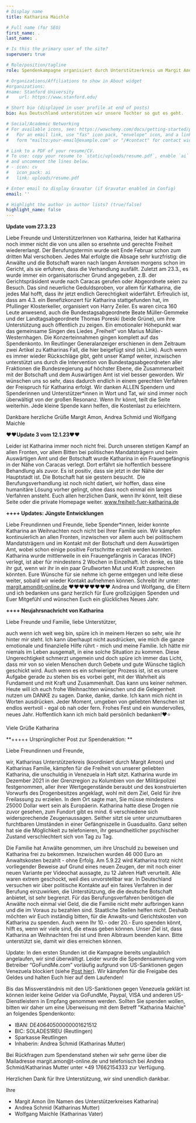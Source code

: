 ```yaml
---
# Display name
title: Katharina Maichle

# Full name (for SEO)
first_name: .
last_name: .

# Is this the primary user of the site?
superuser: true

# Role/position/tagline
role: Spendenkampagne organisiert durch Unterstützerkreis um Margit Amon und Katharinas Familie

# Organizations/Affiliations to show in About widget
#organizations:
#name: Stanford University
#    url: https://www.stanford.edu/

# Short bio (displayed in user profile at end of posts)
bio: Aus Deutschland unterstützen wir unsere Tochter so gut es geht.

# Social/Academic Networking
# For available icons, see: https://wowchemy.com/docs/getting-started/page-builder/#icons
#   For an email link, use "fas" icon pack, "envelope" icon, and a link in the
#   form "mailto:your-email@example.com" or "/#contact" for contact widget.

# Link to a PDF of your resume/CV.
# To use: copy your resume to `static/uploads/resume.pdf`, enable `ai` icons in `params.yaml`,
# and uncomment the lines below.
# - icon: cv
#   icon_pack: ai
#   link: uploads/resume.pdf

# Enter email to display Gravatar (if Gravatar enabled in Config)
email: ''

# Highlight the author in author lists? (true/false)
highlight_name: false
---
```


**Update vom 27.3.23**

Liebe Freunde und UnterstützerInnen von Katharina,
leider hat Katharina noch immer nicht die von uns allen so ersehnte und gerechte Freiheit wiedererlangt. Der Berufungstermin wurde seit Ende Februar schon zum dritten Mal verschoben. Jedes Mal erfolgte die Absage sehr kurzfristig: die Anwälte und die Botschaft waren nach langen Anreisen morgens schon im Gericht, als sie erfuhren, dass die Verhandlung ausfällt. Zuletzt am 23.3., es wurde immer ein organisatorischer Grund angegeben, z.B. der Gerichtspräsident wurde nach Caracas gerufen oder Abgeordnete seien zu Besuch.
Das sind neuerliche Geduldsproben, vor allem für Katharina, die jedes Mal hofft, dass ihr jetzt endlich Gerechtigkeit widerfährt.
Erfreulich ist, dass am 4.3. ein Benefizkonzert für Katharina stattgefunden hat, im Pfullinger Klosterkeller, organisiert von Harry Zeiler. Es waren circa 160 Leute anwesend, auch die Bundestagsabgeordnete Beate Müller-Gemmeke und der Landtagsabgeordnete Thomas Poreski (beide Grüne), um ihre Unterstützung auch öffentlich zu zeigen. Ein emotionaler Höhepunkt war das gemeinsame Singen des Liedes „Freiheit“ von Marius Müller-Westernhagen.
Die Konzerteinnahmen gingen komplett auf das Spendenkonto.
Im Reutlinger Generalanzeiger erschienen in dem Zeitraum zwei Artikel zu Katharinas Fall, die hier beigefügt sind (sh.Link).
Auch wenn es immer wieder Rückschläge gibt, geht unser Kampf weiter, inzwischen unterstützt uns durch die Intervention von Bundestagsabgeordneten aller Fraktionen die Bundesregierung auf höchster Ebene, die Zusammenarbeit mit der Botschaft und dem Auswärtigen Amt ist viel besser geworden. Wir wünschen uns so sehr, dass dadurch endlich in einem gerechten Verfahren der Freispruch für Katharina erfolgt.
Wir danken ALLEN Spendern und Spenderinnen und Unterstützer*innen in Wort und Tat, wir sind immer noch überwältigt von der großen Resonanz. Wenn Ihr könnt, teilt die Seite weiterhin.
Jede kleine Spende kann helfen, die Kostenlast zu erleichtern.

Dankbare herzliche Grüße
Margit Amon, Andrea Schmid und Wolfgang Maichle


**❤️❤️Update 3 vom 12.1.23❤️❤️**

Leider ist Katharina immer noch nicht frei. Durch unseren stetigen Kampf an allen Fronten, vor allem Bitten bei politischen Mandatsträgern und beim Auswärtigen Amt und der Botschaft wurde Katharina in ein Frauengefängnis in der Nähe von Caracas verlegt. Dort erfährt sie hoffentlich bessere Behandlung als zuvor. Es ist positiv, dass sie jetzt in der Nähe der Hauptstadt ist. Die Botschaft hat sie gestern besucht. 
Die Berufungsverhandlung ist noch nicht datiert, wir hoffen, dass eine humanitäre Lösung vorher gelingt, ohne dass noch einmal ein langes Verfahren ansteht.
Euch allen herzlichen Dank, wenn Ihr könnt, teilt diese Seite oder die private Homepage weiter.
www.freiheit-fuer-katharina.de



**++++ Updates: Jüngste Entwicklungen**

Liebe Freundinnen und Freunde, liebe Spender*innen,
leider konnte Katharina an Weihnachten noch nicht bei Ihrer Familie sein.
Wir kämpfen kontinuierlich an allen Fronten, inzwischen vor allem auch bei politischem Mandatsträgern und im Kontakt mit der Botschaft und dem Auswärtigen Amt, wobei schon einige positive Fortschritte erzielt werden konnten. Katharina wurde mittlerweile in ein Frauengefängnis in Caracas (INOF) verlegt, ist aber für mindestens 2 Wochen in Einzelhaft. 
Ich denke, es täte ihr gut, wenn wir ihr in ein paar Grußworten Mut und Kraft zusprechen könnten. Eure Wünsche für sie nehme ich gerne entgegen und leite diese weiter, sobald wir wieder Kontakt aufnehmen können.
Schreibt ihr unter: margit.amon@t-online.de
❤️❤️❤️❤️❤️❤️❤️❤️
Andrea und Wolfgang, die Eltern und ich bedanken uns ganz herzlich für Eure großzügigen Spenden und Euer Mitgefühl
und wünschen Euch ein glückliches Neues Jahr.


**++++  Neujahrsnachricht von Katharina**

Liebe Freunde und Familie, liebe Unterstützer,

auch wenn ich weit weg bin, spüre ich in meinem Herzen so sehr, wie ihr hinter mir steht. Ich kann überhaupt nicht ausdrücken, wie mich die ganze emotionale und finanzielle Hilfe rührt - mich und meine Familie. Ich hätte mir niemals im Leben ausgemalt, in eine solche Situation zu kommen. Diese Ungerechtigkeit schmerzt ungemein und doch spüre ich immer das Licht, dass mir von so vielen Menschen durch Gebete und gute Wünsche täglich geschickt wird. Auch wenn es ein schwieriger Prozess ist, ist es unsere Aufgabe gerade zu stehen bis es vorbei geht, mit der Wahrheit als Fundament und mit Kraft und Zusammenhalt. Das kann uns keiner nehmen.
Heute will ich euch frohe Weihnachten wünschen und die Gelegenheit nutzen um DANKE zu sagen. Danke, danke, danke. Ich kann mich nicht in Worten ausdrücken. Jeder Moment, umgeben von geliebten Menschen ist endlos wertvoll - egal ob nah oder fern. Frohes Fest und ein wundervolles, neues Jahr. Hoffentlich kann ich mich bald persönlich bedanken!♥️⭐

Viele Grüße
Katharina


**+++++ Ursprünglicher Post zur Spendenaktion: **


Liebe Freundinnen und Freunde, 

wir, Katharinas Unterstützerkreis (koordiniert durch Margit Amon) und Katharinas Familie, kämpfen für die Freiheit von unserer geliebten Katharina, die unschuldig in Venezuela in Haft sitzt. Katharina wurde im Dezember 2021 in der Grenzregion zu Kolumbien von der Militärpolizei festgenommen, aller ihrer Wertgegenstände beraubt und des konstruierten Vorwurfs des Drogenbesitzes angeklagt, wohl mit dem Ziel, Geld für ihre Freilassung zu erzielen. In dem Ort sagte man, Sie müsse mindestens 25000 Dollar wert sein als Europäerin. Katharina hatte diese Drogen nie zuvor gesehen, zum Fundort gibt es mind. 6 verschiedene sich widersprechende Zeugenaussagen. Seither sitzt sie unter unzumutbaren furchtbaren Umständen in einer Gefängniszelle in Guasdualito. Ganz selten hat sie die Möglichkeit zu telefonieren, ihr gesundheitlicher psychischer Zustand verschlechtert sich von Tag zu Tag.

Die Familie hat Anwälte genommen, um ihre Unschuld zu beweisen und Katharina frei zu bekommen. Inzwischen wurden 46 000 Euro an Anwaltskosten bezahlt - ohne Erfolg. Am 5.9.22 wird Katharina trotz nicht vorliegender Beweise auf Grund eines neuen Zeugen, der mit noch einer neuen Variante per Videochat aussagte, zu 12 Jahren Haft verurteilt.
Alle waren extrem geschockt, weil dies unvorstellbar war.
In Deutschland versuchen wir über politische Kontakte auf ein faires Verfahren in der Berufung einzuwirken, die Unterstützung, die die deutsche Botschaft anbietet, ist sehr begrenzt.
Für das Berufungsverfahren benötigen die Anwälte noch einmal viel Geld, die die Familie nicht mehr aufbringen kann und die im Voraus zu bezahlen sind. Staatliche Stellen helfen nicht.
Deshalb möchten wir Euch inständig bitten, für die Anwalts-und Gerichtskosten von Katharina zu spenden. Auch wenn Ihr 10.- oder 20.- Euro spenden könnt, hilft es, wenn wir viele sind, die etwas geben können. Unser Ziel ist, dass Katharina an Weihnachten frei ist und Ihren Albtraum beenden kann. 
Bitte unterstützt sie, damit wir dies erreichen können.

Update: In den ersten Stunden ist die Kampagne bereits unglaublich angelaufen, wir sind überwältigt. Leider wurde die Spendensammlung vom Betreiber “GoFundMe.com” vorläufig aufgrund von US-Sanktionen gegen Venezuela blockiert (siehe [Post hier](post/getting-started)). Wir kämpfen für die Freigabe des Geldes und halten Euch hier auf dem Laufenden!

Bis das Missverständnis mit den US-Sanktionen gegen Venezuela geklärt ist können leider keine Gelder via GoFundMe, Paypal, VISA und anderen US-Dienstleistern in Empfang genommen werden. 
Sollten Sie spenden wollen, bitten wir daher um eine Überweisung mit dem Betreff "Katharina Maichle" an folgendes Spendenkonto: 

- IBAN: DE40640500000001621512
- BIC: SOLADES1REU (Reutlingen) 
- Sparkasse Reutlingen
- Inhaberin: Andrea Schmid (Katharinas Mutter)

Bei Rückfragen zum Spendenstand stehen wir sehr gerne über die Mailadresse margit.amon\@t-online.de und telefonisch bei Andrea Schmid/Katharinas Mutter unter +49 17662154333 zur Verfügung. 

Herzlichen Dank für Ihre Unterstützung, wir sind unendlich dankbar. 

Ihre
- Margit Amon (Im Namen des Unterstützerkreises Katharina)
- Andrea Schmid (Katharinas Mutter)
- Wolfgang Maichle (Katharinas Vater)

